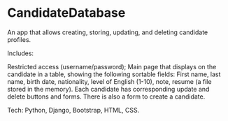 CandidateDatabase
=================

An app that allows creating, storing, updating, and deleting candidate profiles.

Includes:

Restricted access (username/password);
Main page that displays on the candidate in a table, showing the following sortable fields:
  First name, last name, birth date, nationality, level of English (1-10), note, resume (a file stored in the memory).
Each candidate has corresponding update and delete buttons and forms.
There is also a form to create a candidate.

Tech: Python, Django, Bootstrap, HTML, CSS.

